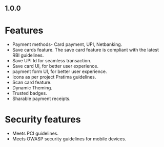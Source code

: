 ## 1.0.0

# Features

- Payment methods- Card payment, UPI, Netbanking.
- Save cards feature. The save card feature is compliant with the latest RBI guidelines.
- Save UPI Id for seamless transaction.
- Save card UI, for better user experience.
- payment form UI, for better user experience.
- Icons as per project Pratima guidelines.
- Scan card feature.
- Dynamic Theming.
- Trusted badges.
- Sharable payment receipts.

# Security features

- Meets PCI guidelines.
- Meets OWASP security guidelines for mobile devices.
